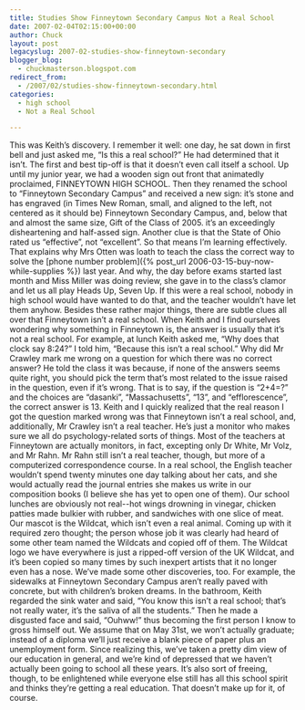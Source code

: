 ```yaml
---
title: Studies Show Finneytown Secondary Campus Not a Real School
date: 2007-02-04T02:15:00+00:00
author: Chuck
layout: post
legacyslug: 2007-02-studies-show-finneytown-secondary
blogger_blog:
  - chuckmasterson.blogspot.com
redirect_from:
  - /2007/02/studies-show-finneytown-secondary.html
categories:
  - high school
  - Not a Real School

---
```

This was Keith’s discovery. I remember it well: one day, he sat down in first
bell and just asked me, “Is this a real school?” He had determined that it
isn’t. The first and best tip-off is that it doesn’t even call itself a school.
Up until my junior year, we had a wooden sign out front that animatedly
proclaimed, FINNEYTOWN HIGH SCHOOL. Then they renamed the school to “Finneytown
Secondary Campus” and received a new sign: it’s stone and has engraved (in
Times New Roman, small, and aligned to the left, not centered as it should be)
<span class="small-caps">Finneytown Secondary Campus,</span> and, below that
and almost the same size, <span class="small-caps">Gift of the Class of
2005</span>. it’s an exceedingly disheartening and half-assed sign. Another
clue is that the State of Ohio rated us “effective”, not “excellent”. So that
means I’m learning effectively. That explains why Mrs Otten was loath to teach
the class the correct way to solve the [phone number problem]({% post_url
2006-03-15-buy-now-while-supplies %}) last year. And why, the day before exams
started last month and Miss Miller was doing review, she gave in to the class’s
clamor and let us all play Heads Up, Seven Up. If this were a real school,
nobody in high school would have wanted to do that, and the teacher wouldn’t
have let them anyhow. Besides these rather major things, there are subtle clues
all over that Finneytown isn’t a real school. When Keith and I find ourselves
wondering why something in Finneytown is, the answer is usually that it’s not a
real school. For example, at lunch Keith asked me, “Why does that clock say
8:24?” I told him, “Because this isn’t a real school.” Why did Mr Crawley mark
me wrong on a question for which there was no correct answer? He told the class
it was because, if none of the answers seems quite right, you should pick the
term that’s most related to the issue raised in the question, even if it’s
wrong. That is to say, if the question is “2+4=?” and the choices are
“dasanki”, “Massachusetts”, “13”, and “efflorescence”, the correct answer is
13\. Keith and I quickly realized that the real reason I got the question marked
wrong was that Finneytown isn’t a real school, and, additionally, Mr Crawley
isn’t a real teacher. He’s just a monitor who makes sure we all do
psychology-related sorts of things. Most of the teachers at Finneytown are
actually monitors, in fact, excepting only Dr White, Mr Volz, and Mr Rahn. Mr
Rahn still isn’t a real teacher, though, but more of a computerized
correspondence course. In a real school, the English teacher wouldn’t spend
twenty minutes one day talking about her cats, and she would actually read the
journal entries she makes us write in our composition books (I believe she has
yet to open one of them). Our school lunches are obviously not real--hot wings
drowning in vinegar, chicken patties made bulkier with rubber, and sandwiches
with one slice of meat. Our mascot is the Wildcat, which isn’t even a real
animal. Coming up with it required zero thought; the person whose job it was
clearly had heard of some other team named the Wildcats and copied off of them.
The Wildcat logo we have everywhere is just a ripped-off version of the UK
Wildcat, and it’s been copied so many times by such inexpert artists that it no
longer even has a nose. We’ve made some other discoveries, too. For example,
the sidewalks at Finneytown Secondary Campus aren’t really paved with concrete,
but with children’s broken dreams. In the bathroom, Keith regarded the sink
water and said, “You know this isn’t a real school; that’s not really water,
it’s the saliva of all the students.” Then he made a disgusted face and said,
“Ouhww!” thus becoming the first person I know to gross himself out. We assume
that on May 31st, we won’t actually graduate; instead of a diploma we’ll just
receive a blank piece of paper plus an unemployment form. Since realizing this,
we’ve taken a pretty dim view of our education in general, and we’re kind of
depressed that we haven’t actually been going to school all these years. It’s
also sort of freeing, though, to be enlightened while everyone else still has
all this school spirit and thinks they’re getting a real education. That
doesn’t make up for it, of course.
